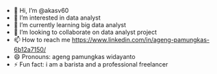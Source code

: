 - 👋 Hi, I’m @akasv60
- 👀 I’m interested in data analyst
- 🌱 I’m currently learning big data analyst
- 💞️ I’m looking to collaborate on data analyst project
- 📫 How to reach me https://www.linkedin.com/in/ageng-pamungkas-6b12a7150/
- 😄 Pronouns: ageng pamungkas widayanto
- ⚡ Fun fact: i am a barista and a professional freelancer

<!---
akasv60/akasv60 is a ✨ special ✨ repository because its `README.md` (this file) appears on your GitHub profile.
You can click the Preview link to take a look at your changes.
--->
